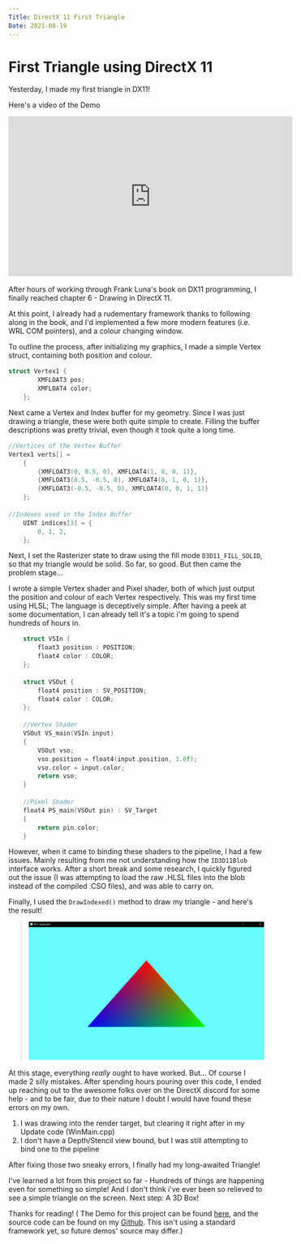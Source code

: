 ```yaml
---
Title: DirectX 11 First Triangle
Date: 2021-08-19
---
```

<h1>First Triangle using DirectX 11</h1>
Yesterday, I made my first triangle in DX11! 

Here's a video of the Demo
<iframe width="560" height="315" src="https://www.youtube.com/embed/PMFbgZx2WOc" title="YouTube video player" frameborder="0" allow="accelerometer; autoplay; clipboard-write; encrypted-media; gyroscope; picture-in-picture" allowfullscreen></iframe>

After hours of working through Frank Luna's book on DX11 programming, I finally reached chapter 6 - Drawing in DirectX 11.

At this point, I already had a rudementary framework thanks to following along in the book, and I'd implemented a few more modern features (i.e. WRL COM pointers), and a colour changing window. 

To outline the process, after initializing my graphics, I made a simple Vertex struct, containing both position and colour. 
```cpp
struct Vertex1 {
		XMFLOAT3 pos;
		XMFLOAT4 color;
	};
```

Next came a Vertex and Index buffer for my geometry. Since I was just drawing a triangle, these were both quite simple to create. Filling the buffer descriptions was pretty trivial, even though it took quite a long time.
```cpp
//Vertices of the Vertex Buffer
Vertex1 verts[] =
	{
		{XMFLOAT3(0, 0.5, 0), XMFLOAT4(1, 0, 0, 1)},
		{XMFLOAT3(0.5, -0.5, 0), XMFLOAT4(0, 1, 0, 1)},
		{XMFLOAT3(-0.5, -0.5, 0), XMFLOAT4(0, 0, 1, 1)}
	};

//Indexes used in the Index Buffer
	UINT indices[3] = {
		0, 1, 2,	
	};
```

Next, I set the Rasterizer state to draw using the fill mode ```D3D11_FILL_SOLID```, so that my triangle would be solid. So far, so good. But then came the problem stage...

I wrote a simple Vertex shader and Pixel shader, both of which just output the position and colour of each Vertex respectively. This was my first time using HLSL; The language is deceptively simple. After having a peek at some documentation, I can already tell it's a topic i'm going to spend hundreds of hours in. 
```cpp
    struct VSIn {
        float3 position : POSITION;
        float4 color : COLOR;
    };

    struct VSOut {
        float4 position : SV_POSITION;
        float4 color : COLOR;
    };

    //Vertex Shader
    VSOut VS_main(VSIn input)
    {
        VSOut vso;
        vso.position = float4(input.position, 1.0f);
        vso.color = input.color;
        return vso;
    }

    //Pixel Shader
    float4 PS_main(VSOut pin) : SV_Target
    {
	    return pin.color;
    }
```

However, when it came to binding these shaders to the pipeline, I had a few issues. Mainly resulting from me not understanding how the ```ID3D11Blob``` interface works. After a short break and some research, I quickly figured out the issue (I was attempting to load the raw .HLSL files into the blob instead of the compiled .CSO files), and was able to carry on.

Finally, I used the ```DrawIndexed()``` method to draw my triangle - and here's the result!
>![Complete Triangle!](https://raw.githubusercontent.com/EwanBurnett/ewanburnett.github.io/master/Resources/Hello-Triangle-Render.png)

At this stage, everything *really* ought to have worked. But... Of course I made 2 silly mistakes. After spending hours pouring over this code, I ended up reaching out to the awesome folks over on the DirectX discord for some help - and to be fair, due to their nature I doubt I would have found these errors on my own. 

1. I was drawing into the render target, but clearing it right after in my Update code (WinMain.cpp)
2. I don't have a Depth/Stencil view bound, but I was still attempting to bind one to the pipeline

After fixing those two sneaky errors, I finally had my long-awaited Triangle!

I've learned a lot from this project so far - Hundreds of things are happening even for something so simple! And I don't think i've ever been so relieved to see a simple triangle on the screen. Next step: A 3D Box! 

Thanks for reading!
(
The Demo for this project can be found [here](https://github.com/EwanBurnett/ewanburnett.github.io/blob/c04900621cc99262d97a59ec8b18a17a61a32855/Resources/DX11-Triangle-Demo.zip), and the source code can be found on my [Github](https://github.com/EwanBurnett/DirectX-11-Practice/tree/50f9231dff9bfa18e06bbf79b19a8be96df43d8c). This isn't using a standard framework yet, so future demos' source may differ.)